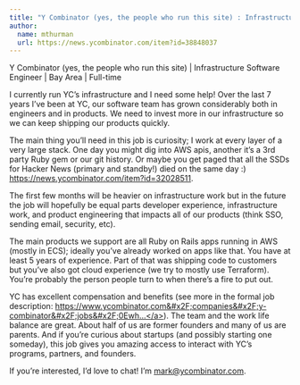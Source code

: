 ```yaml
---
title: "Y Combinator (yes, the people who run this site) : Infrastructure Software Engineer"
author:
  name: mthurman
  url: https://news.ycombinator.com/item?id=38848037
---
```

Y Combinator (yes, the people who run this site) | Infrastructure Software Engineer | Bay Area | Full-time

I currently run YC’s infrastructure and I need some help! Over the last 7 years I’ve been at YC, our software team has grown considerably both in engineers and in products. We need to invest more in our infrastructure so we can keep shipping our products quickly.

The main thing you’ll need in this job is curiosity; I work at every layer of a very large stack. One day you might dig into AWS apis, another it’s a 3rd party Ruby gem or our git history. Or maybe you get paged that all the SSDs for Hacker News (primary and standby!) died on the same day :) <a href="https:&#x2F;&#x2F;news.ycombinator.com&#x2F;item?id=32028511">https:&#x2F;&#x2F;news.ycombinator.com&#x2F;item?id=32028511</a>.

The first few months will be heavier on infrastructure work but in the future the job will hopefully be equal parts developer experience, infrastructure work, and product engineering that impacts all of our products (think SSO, sending email, security, etc).

The main products we support are all Ruby on Rails apps running in AWS (mostly in ECS); ideally you’ve already worked on apps like that. You have at least 5 years of experience. Part of that was shipping code to customers but you’ve also got cloud experience (we try to mostly use Terraform). You’re probably the person people turn to when there’s a fire to put out.

YC has excellent compensation and benefits (see more in the formal job description: <a href="https:&#x2F;&#x2F;www.ycombinator.com&#x2F;companies&#x2F;y-combinator&#x2F;jobs&#x2F;0EwhV3s-infrastructure-software-engineer">https:&#x2F;&#x2F;www.ycombinator.com&#x2F;companies&#x2F;y-combinator&#x2F;jobs&#x2F;0Ewh...</a>). The team and the work life balance are great. About half of us are former founders and many of us are parents. And if you’re curious about startups (and possibly starting one someday), this job gives you amazing access to interact with YC’s programs, partners, and founders.

If you’re interested, I’d love to chat! I’m mark@ycombinator.com.
